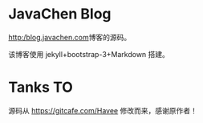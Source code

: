 JavaChen Blog
======

[http:/blog.javachen.com](http://blog.javachen.com)博客的源码。

该博客使用 jekyll+bootstrap-3+Markdown 搭建。

# Tanks TO

源码从 <https://gitcafe.com/Havee> 修改而来，感谢原作者！

